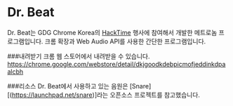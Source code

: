 Dr. Beat
========

Dr. Beat는 GDG Chrome Korea의 <a href="http://goo.gl/SscNs">HackTime</a> 행사에 참여해서 개발한 메트로놈 프로그램입니다. 크롬 확장과 Web Audio API를 사용한 간단한 프로그램입니다.

###내려받기
크롬 웹 스토어에서 내려받을 수 있습니다.
https://chrome.google.com/webstore/detail/dkjgoodkdebpicmofjeddinkdpaalcbh

###리소스 
Dr. Beat에서 사용하고 있는 음원은 [Snare][(https://launchpad.net/snare)]라는 오픈소스 프로젝트를 참고했습니다.
